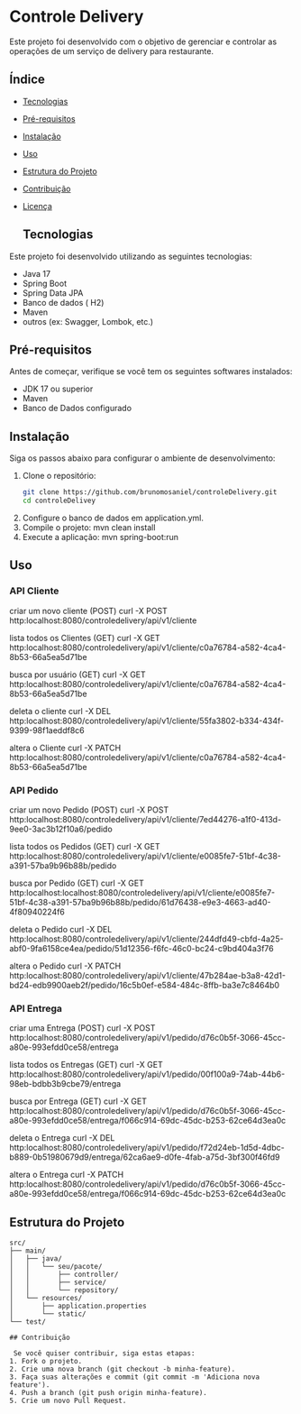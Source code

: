 # Controle Delivery
Este projeto foi desenvolvido com o objetivo de gerenciar e controlar as operações de um serviço de delivery para restaurante.

## Índice

- [Tecnologias](#tecnologias)
- [Pré-requisitos](#pré-requisitos)
- [Instalação](#instalação)
- [Uso](#uso)
- [Estrutura do Projeto](#estrutura-do-projeto)
- [Contribuição](#contribuição)
- [Licença](#licença)

  ## Tecnologias

Este projeto foi desenvolvido utilizando as seguintes tecnologias:

- Java 17
- Spring Boot
- Spring Data JPA
- Banco de dados ( H2)
- Maven
- outros (ex: Swagger, Lombok, etc.)
## Pré-requisitos

Antes de começar, verifique se você tem os seguintes softwares instalados:

- JDK 17 ou superior
- Maven 
- Banco de Dados configurado

## Instalação

Siga os passos abaixo para configurar o ambiente de desenvolvimento:

1. Clone o repositório:
   ```bash
   git clone https://github.com/brunomosaniel/controleDelivery.git
   cd controleDelivey
2. Configure o banco de dados em application.yml.
3. Compile o projeto: mvn clean install
4. Execute a aplicação: mvn spring-boot:run

## Uso
  ### API Cliente
  
 criar um novo cliente (POST)
 curl -X POST http:localhost:8080/controledelivery/api/v1/cliente
 
 lista todos os Clientes (GET)
 curl -X GET http:localhost:8080/controledelivery/api/v1/cliente/c0a76784-a582-4ca4-8b53-66a5ea5d71be

 busca por usuário (GET)
curl -X GET http:localhost:8080/controledelivery/api/v1/cliente/c0a76784-a582-4ca4-8b53-66a5ea5d71be

 deleta o cliente
 curl -X DEL http:localhost:8080/controledelivery/api/v1/cliente/55fa3802-b334-434f-9399-98f1aeddf8c6

 altera o Cliente
curl -X PATCH http:localhost:8080/controledelivery/api/v1/cliente/c0a76784-a582-4ca4-8b53-66a5ea5d71be

### API Pedido
 
 criar um novo Pedido (POST)
 curl -X POST http:localhost:8080/controledelivery/api/v1/cliente/7ed44276-a1f0-413d-9ee0-3ac3b12f10a6/pedido

 lista todos os Pedidos (GET)
 curl -X GET http:localhost:8080/controledelivery/api/v1/cliente/e0085fe7-51bf-4c38-a391-57ba9b96b88b/pedido

 busca por Pedido (GET)
 curl -X GET http:localhost:localhost:8080/controledelivery/api/v1/cliente/e0085fe7-51bf-4c38-a391-57ba9b96b88b/pedido/61d76438-e9e3-4663-ad40-4f80940224f6

  deleta o Pedido
 curl -X DEL http:localhost:8080/controledelivery/api/v1/cliente/244dfd49-cbfd-4a25-abf0-9fa6158ce4ea/pedido/51d12356-f6fc-46c0-bc24-c9bd404a3f76

 altera o Pedido
curl -X PATCH http:localhost:8080/controledelivery/api/v1/cliente/47b284ae-b3a8-42d1-bd24-edb9900aeb2f/pedido/16c5b0ef-e584-484c-8ffb-ba3e7c8464b0

### API Entrega

 criar uma Entrega (POST)
 curl -X POST http:localhost:8080/controledelivery/api/v1/pedido/d76c0b5f-3066-45cc-a80e-993efdd0ce58/entrega

 lista todos os Entregas (GET)
  curl -X GET http:localhost:8080/controledelivery/api/v1/pedido/00f100a9-74ab-44b6-98eb-bdbb3b9cbe79/entrega

 busca por Entrega (GET)
 curl -X GET http:localhost:8080/controledelivery/api/v1/pedido/d76c0b5f-3066-45cc-a80e-993efdd0ce58/entrega/f066c914-69dc-45dc-b253-62ce64d3ea0c

  deleta o Entrega
 curl -X DEL http:localhost:8080/controledelivery/api/v1/pedido/f72d24eb-1d5d-4dbc-b889-0b51980679d9/entrega/62ca6ae9-d0fe-4fab-a75d-3bf300f46fd9

 altera o Entrega
curl -X PATCH http:localhost:8080/controledelivery/api/v1/pedido/d76c0b5f-3066-45cc-a80e-993efdd0ce58/entrega/f066c914-69dc-45dc-b253-62ce64d3ea0c


 ## Estrutura do Projeto
```
src/
├── main/
│   ├── java/
│   │   └── seu/pacote/
│   │       ├── controller/
│   │       ├── service/
│   │       └── repository/
│   └── resources/
│       ├── application.properties
│       └── static/
└── test/

## Contribuição

 Se você quiser contribuir, siga estas etapas:
1. Fork o projeto.
2. Crie uma nova branch (git checkout -b minha-feature).
3. Faça suas alterações e commit (git commit -m 'Adiciona nova feature').
4. Push a branch (git push origin minha-feature).
5. Crie um novo Pull Request.
 
